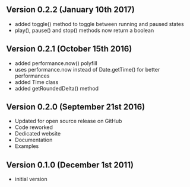 Version 0.2.2 (January 10th 2017)
------------------------------
 * added toggle() method to toggle between running and paused states
 * play(), pause() and stop() methods now return a boolean

Version 0.2.1 (October 15th 2016)
------------------------------
 * added performance.now() polyfill
 * uses performance.now instead of Date.getTime() for better performances
 * added Time class
 * added getRoundedDelta() method

Version 0.2.0 (September 21st 2016)
------------------------------
 * Updated for open source release on GitHub
 * Code reworked
 * Dedicated website
 * Documentation
 * Examples

Version 0.1.0 (December 1st 2011)
-----------------------------
 * initial version
